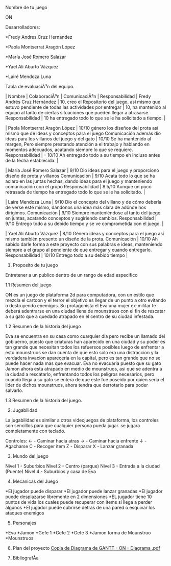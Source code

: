 Nombre de tu juego 

ON 

Desarrolladores: 

*Fredy Andres Cruz Hernandez 

*Paola Montserrat Aragón López 

*María José Romero Salazar 

*Yael Ali Aburto Vázquez 

*Lairé Mendoza Luna  

Tabla de evaluaciÃ³n del equipo. 

| Nombre | ColaboraciÃ³n | ComunicaciÃ³n | Responsabilidad | Fredy Andrés Cruz Hernández | 10, creo el Repositorio del juego, así mismo que estuvo pendiente de todas las actividades por entregar | 10, ha mantenido al equipo al tanto de ciertas situaciones que pueden llegar a atrasarse. Responsabilidad | 10 ha entregado todo lo que se le ha solicitado a tiempo. | 

| Paola Montserrat Aragón López | 10/10 género los diseños del prota así mismo que de ideas y conceptos para el juego Comunicación además dio ideas para los villanos del juego y del gato | 10/10 Se ha mantenido al margen, Pero siempre prestando atención a el trabajo y hablando en momentos adecuados, acatando siempre lo que se requiere. Responsabilidad | - 10/10 Ah entregado todo a su tiempo eh incluso antes de la fecha establecida. | 

| María José Romero Salazar | 9/10 Dio ideas para el juego y proporciono diseño de prota y villanos Comunicación | 9/10 Acata todo lo que se ha aclaro en las juntas hechas, dando ideas para el juego y manteniendo comunicación con el grupo Responsabilidad | 8.5/10 Aunque un poco retrasada de tiempo ha entregado todo lo que se le ha solicitado. | 

| Laire Mendoza Luna | 9/10 Dio el concepto del villano y de cómo debería de verse este mismo, dándonos una idea más clara de adónde nos dirigimos. Comunicación | 9/10 Siempre manteniéndose al tanto del juego en juntas, acatando conceptos y sugiriendo cambios. Responsabilidad | 9/10 Entrego todo a su debido tiempo y se ve comprometida con el juego. | 

| Yael Ali Aburto Vázquez | 8/10 Género ideas y conceptos para el juego así mismo también presento un diseño de la prota. Comunicación | 10/10 Ah sabido darle forma a este proyecto con sus palabras e ideas, manteniendo siempre a el grupo al pendiente de que entregar y cuando entregarlo. Responsabilidad | 10/10 Entrego todo a su debido tiempo | 

1. Proposito de tu juego 

Entretener a un publico dentro de un rango de edad especifico 

1.1 Resumen del juego 

ON es un juego de plataforma 2d para computadora, con un estilo que mezcla el cartoon y el terror el objetivo es llegar de un punto a otro evitando o destruyendo enemigos. Su protagonista el Eva una mujer ex-militar te deberá adentrarse en una ciudad llena de mounstruos con el fin de rescatar a su gato que a quedado atrapado en el centro de su ciudad infestada. 

1.2 Resumen de la historia del juego 

Eva se encuentra en su casa como cuarquier día pero recibe un llamado del gobiuerno, puesto que criaturas han aparecido en una ciudad y su poder es tan grande que necesitan todos los refuersos posibles luego de enfrentar a esto mounstruos se dan cuenta de que esto solo era una distraccion y la verdadera invacion apareceria en la capital, pero es tan grande que no se puede hacer nada mas que evacuar. Eva no evacuaria puesto que su gato Jamon ahora esta atrapado en medio de mounstruos, asi que se adentra a la ciudad a rescatarlo, enfrentando todos los peligros necesarios, pero cuando llega a su gato se entera de que este fue poseido por quien seria el lider de dichos mounstruos, ahora tendra que derrotarlo para poder salvarlo. 

1.3 Resumen de la historia del juego. 

2. Jugabilidad 

La jugabilidad es similar a otros videojuegos de plataforma, los controles son sencillos para que cualquier persona pueda jugar. se jugara completamente con teclado. 

Controles:
← - Caminar hacia atras 
→ - Caminar hacia enfrente 
↓ - Agacharse 
C - Recoger item
Z - Disparar 
X - Lanzar granada  

3. Mundo del juego 

Nivel 1 - Suburbios 
Nivel 2 - Centro (parque) 
Nivel 3 - Entrada a la ciudad (Puente) 
Nivel 4 - Suburbios y casa de Eva  

4. Mecanicas del Juego 

*El jugador puede disparar *El jugador puede lanzar granadas *El jugador puede desplazarse libremente en 2 dimensiones *EL jugador tiene 10 puntos de vida los cuales puede recuperar con items si llega a perder algunos *El jugador puede cubrirse detras de una pared o esquivar los ataques enemigos 

5. Personajes 

*Eva 
*Jamon 
*Gefe 1 
*Gefe 2 
*Gefe 3 
*Jamon forma de Mounstruo 
*Mounstruos 

6. Plan del proyecto 
[Copia de Diagrama de GANTT - ON  - Diagrama .pdf](https://github.com/user-attachments/files/20535103/Copia.de.Diagrama.de.GANTT.-.ON.-.Diagrama.pdf)

7. BibliografÃ­a 

 
